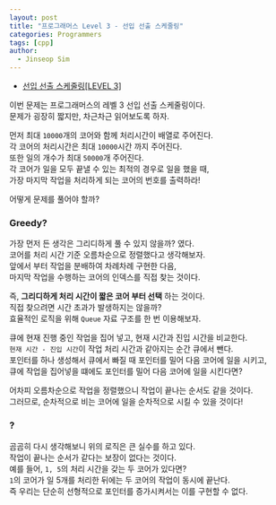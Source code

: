 ```yaml
---
layout: post
title: "프로그래머스 Level 3 - 선입 선출 스케줄링"
categories: Programmers
tags: [cpp]
author:
  - Jinseop Sim
---
```

- [선입 선출 스케줄링[LEVEL 3]](https://school.programmers.co.kr/learn/courses/30/lessons/12920)

이번 문제는 프로그래머스의 레벨 3 선입 선출 스케줄링이다.  
문제가 굉장히 짧지만, 차근차근 읽어보도록 하자.  

먼저 최대 ```10000```개의 코어와 함께 처리시간이 배열로 주어진다.  
각 코어의 처리시간은 최대 ```10000```시간 까지 주어진다.  
또한 일의 개수가 최대 ```50000```개 주어진다.  
각 코어가 일을 모두 끝낼 수 있는 최적의 경우로 일을 했을 때,  
가장 마지막 작업을 처리하게 되는 코어의 번호를 출력하라!  

어떻게 문제를 풀어야 할까?  

### Greedy?
가장 먼저 든 생각은 그리디하게 풀 수 있지 않을까? 였다.  
코어를 처리 시간 기준 오름차순으로 정렬했다고 생각해보자.  
앞에서 부터 작업을 분배하여 차례차례 구현한 다음,  
마지막 작업을 수행하는 코어의 인덱스를 직접 찾는 것이다.  

즉, __그리디하게 처리 시간이 짧은 코어 부터 선택__ 하는 것이다.  
직접 찾으려면 시간 초과가 발생하지는 않을까?  
효율적인 로직을 위해 ```Queue``` 자료 구조를 한 번 이용해보자.  

큐에 현재 진행 중인 작업을 집어 넣고, 현재 시간과 진입 시간을 비교한다.  
```현재 시간 - 진입 시간```이 작업 처리 시간과 같아지는 순간 큐에서 뺀다.  
포인터를 하나 생성해서 큐에서 빠질 때 포인터를 밀어 다음 코어에 일을 시키고,  
큐에 작업을 집어넣을 떄에도 포인터를 밀어 다음 코어에 일을 시킨다면?  

어차피 오름차순으로 작업을 정렬했으니 작업이 끝나는 순서도 같을 것이다.  
그러므로, 순차적으로 비는 코어에 일을 순차적으로 시킬 수 있을 것이다!  

### ?
곰곰히 다시 생각해보니 위의 로직은 큰 실수를 하고 있다.  
작업이 끝나는 순서가 같다는 보장이 없다는 것이다.  
예를 들어, ```1, 5```의 처리 시간을 갖는 두 코어가 있다면?  
```1```의 코어가 일 5개를 처리한 뒤에는 두 코어의 작업이 동시에 끝난다.  
즉 우리는 단순히 선형적으로 포인터를 증가시켜서는 이를 구현할 수 없다.  

